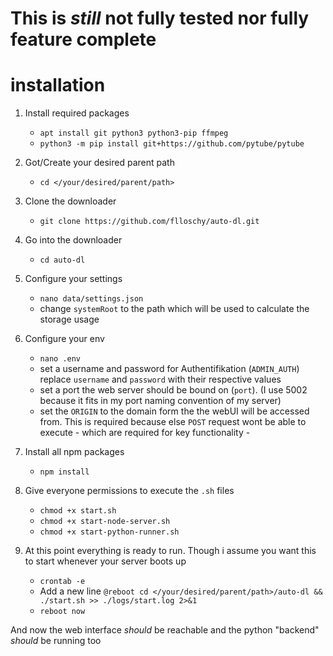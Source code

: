 # This is *still* not fully tested nor fully feature complete

# installation

1. Install required packages
    - `apt install git python3 python3-pip ffmpeg`
    - `python3 -m pip install git+https://github.com/pytube/pytube`
2. Got/Create your desired parent path
    - `cd </your/desired/parent/path>`
3.  Clone the downloader
    - `git clone https://github.com/flloschy/auto-dl.git`
4.  Go into the downloader
    - `cd auto-dl`
5.  Configure your settings
    - `nano data/settings.json`
    - change `systemRoot` to the path which will be used to calculate the storage usage
6.  Configure your env
    - `nano .env`
    - set a username and password for Authentifikation (`ADMIN_AUTH`) replace `username` and `password` with their respective values
    - set a port the web server should be bound on (`port`). (I use 5002 because it fits in my port naming convention of my server)
    - set the `ORIGIN` to the domain form the the webUI will be accessed from. This is required because else `POST` request wont be able to execute - which are required for key functionality -
7.  Install all npm packages
    - `npm install`

8. Give everyone permissions to execute the `.sh` files
    - `chmod +x start.sh`
    - `chmod +x start-node-server.sh`
    - `chmod +x start-python-runner.sh`

9.  At this point everything is ready to run. Though i assume you want this to start whenever your server boots up
    - `crontab -e`
    - Add a new line `@reboot cd </your/desired/parent/path>/auto-dl && ./start.sh >> ./logs/start.log 2>&1`
    - `reboot now`

And now the web interface *should* be reachable and the python "backend" *should* be running too